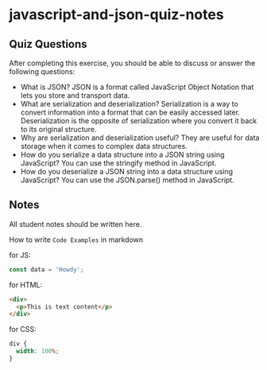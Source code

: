 # javascript-and-json-quiz-notes

## Quiz Questions

After completing this exercise, you should be able to discuss or answer the following questions:

- What is JSON?
  JSON is a format called JavaScript Object Notation that lets you store and transport data.
- What are serialization and deserialization?
  Serialization is a way to convert information into a format that can be easily accessed later. Deserialization is the opposite of serialization where you convert it back to its original structure.
- Why are serialization and deserialization useful?
  They are useful for data storage when it comes to complex data structures.
- How do you serialize a data structure into a JSON string using JavaScript?
  You can use the stringify method in JavaScript.
- How do you deserialize a JSON string into a data structure using JavaScript?
  You can use the JSON.parse() method in JavaScript.

## Notes

All student notes should be written here.

How to write `Code Examples` in markdown

for JS:

```javascript
const data = 'Howdy';
```

for HTML:

```html
<div>
  <p>This is text content</p>
</div>
```

for CSS:

```css
div {
  width: 100%;
}
```
